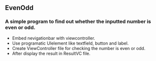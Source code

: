 ## EvenOdd
### A simple program to find out whether the inputted number is even or odd.
* Embed nevigationbar with viewcontroller.
* Use programatic UIelement like textfield, button and label.
* Create ViewController file for checking the number is even or odd.
* After display the result in ResultVC file.
